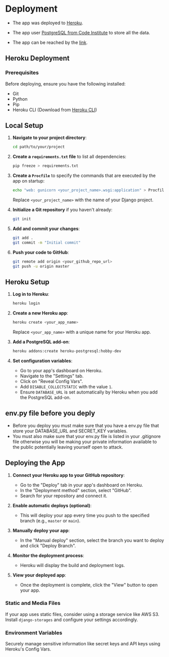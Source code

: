 # Deployment

- The app was deployed to [Heroku](https://www.heroku.com/).
- The app user [PostgreSQL from Code Institute](https://dbs.ci-dbs.net/) to store all the data.

- The app can be reached by the [link](https://beauty-treatments-2d7074a7a100.herokuapp.com).

## Heroku Deployment

### Prerequisites

Before deploying, ensure you have the following installed:

- Git
- Python
- Pip
- Heroku CLI (Download from [Heroku CLI](https://devcenter.heroku.com/articles/heroku-cli))

## Local Setup

1. **Navigate to your project directory**:
    ```bash
    cd path/to/your/project
    ```

2. **Create a `requirements.txt` file** to list all dependencies:
    ```bash
    pip freeze > requirements.txt
    ```

3. **Create a `Procfile`** to specify the commands that are executed by the app on startup:
    ```bash
    echo "web: gunicorn <your_project_name>.wsgi:application" > Procfile
    ```
    Replace `<your_project_name>` with the name of your Django project.

4. **Initialize a Git repository** if you haven't already:
    ```bash
    git init
    ```

5. **Add and commit your changes**:
    ```bash
    git add .
    git commit -m "Initial commit"
    ```

6. **Push your code to GitHub**:
    ```bash
    git remote add origin <your_github_repo_url>
    git push -u origin master
    ```

## Heroku Setup

1. **Log in to Heroku**:
    ```bash
    heroku login
    ```

2. **Create a new Heroku app**:
    ```bash
    heroku create <your_app_name>
    ```
    Replace `<your_app_name>` with a unique name for your Heroku app.

3. **Add a PostgreSQL add-on**:
    ```bash
    heroku addons:create heroku-postgresql:hobby-dev
    ```

4. **Set configuration variables**:
    - Go to your app's dashboard on Heroku.
    - Navigate to the "Settings" tab.
    - Click on "Reveal Config Vars".
    - Add `DISABLE_COLLECTSTATIC` with the value `1`.
    - Ensure `DATABASE_URL` is set automatically by Heroku when you add the PostgreSQL add-on.

## env.py file before you deply
- Before you deploy you must make sure that you have a env.py file that store your DATABASE_URL and SECRET_KEY variables. 
- You must also make sure that your env.py file is listed in your .gitignore file otherwise you will be making your private information available to the public potentially leaving yourself open to attack.

## Deploying the App

1. **Connect your Heroku app to your GitHub repository**:
    - Go to the "Deploy" tab in your app's dashboard on Heroku.
    - In the "Deployment method" section, select "GitHub".
    - Search for your repository and connect it.

2. **Enable automatic deploys (optional)**:
    - This will deploy your app every time you push to the specified branch (e.g., `master` or `main`).

3. **Manually deploy your app**:
    - In the "Manual deploy" section, select the branch you want to deploy and click "Deploy Branch".

4. **Monitor the deployment process**:
    - Heroku will display the build and deployment logs.

5. **View your deployed app**:
    - Once the deployment is complete, click the "View" button to open your app.

### Static and Media Files

If your app uses static files, consider using a storage service like AWS S3. Install `django-storages` and configure your settings accordingly.

### Environment Variables

Securely manage sensitive information like secret keys and API keys using Heroku's Config Vars.